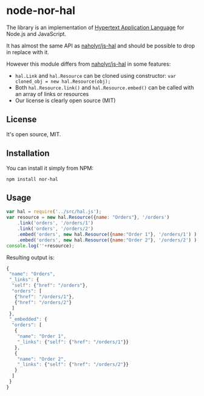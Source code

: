 node-nor-hal
============

The library is an implementation of [Hypertext Application Language](http://stateless.co/hal_specification.html) for Node.js and JavaScript.

It has almost the same API as [naholyr/js-hal](https://npmjs.org/package/hal) and should be possible to drop in replace with it.

However this module differs from [naholyr/js-hal](https://npmjs.org/package/hal) in some features:

 * `hal.Link` and `hal.Resource` can be cloned using constructor: `var cloned_obj = new hal.Resource(obj);`
 * Both `hal.Resource.link()` and `hal.Resource.embed()` can be called with an array of links or resources
 * Our license is clearly open source (MIT)

License
-------

It's open source, MIT.

Installation
------------

You can install it simply from NPM:

	npm install nor-hal

Usage
-----

```javascript
var hal = require('../src/hal.js');
var resource = new hal.Resource({name: "Orders"}, '/orders')
	.link('orders', '/orders/1')
	.link('orders', '/orders/2')
	.embed('orders', new hal.Resource({name:"Order 1"}, '/orders/1') )
	.embed('orders', new hal.Resource({name:"Order 2"}, '/orders/2') );
console.log(''+resource);
```

Resulting output is:

```javascript
{
 "name": "Orders",
 "_links": {
  "self": {"href": "/orders"},
  "orders": [
   {"href": "/orders/1"},
   {"href": "/orders/2"}
  ]
 },
 "_embedded": {
  "orders": [
   {
    "name": "Order 1",
    "_links": {"self": {"href": "/orders/1"}}
   },
   {
    "name": "Order 2",
    "_links": {"self": {"href": "/orders/2"}}
   }
  ]
 }
}
```


